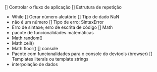 [] Controlar o fluxo de aplicação
[] Estrutura de repetição
  - While
[] Gerar número aleatório
[] Tipo de dado NaN
  - não é um número
[] Tipo de erro: SintaxError
  - Erro de sintaxe; erro de escrita de código
[] Math
  - pacote de funcionalidades matemáticas
  - Math.random()
  - Math.ceil()
  - Math.floor()
[] console
  - Pacote com funcionalidades para o console do devtools (browser)
[] Templates literals ou template strings
  - interpolação de dados